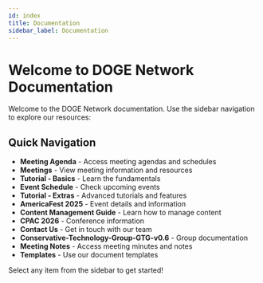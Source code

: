 ```yaml
---
id: index
title: Documentation
sidebar_label: Documentation
---
```


# Welcome to DOGE Network Documentation

Welcome to the DOGE Network documentation. Use the sidebar navigation to explore our resources:

## Quick Navigation

- **Meeting Agenda** - Access meeting agendas and schedules
- **Meetings** - View meeting information and resources  
- **Tutorial - Basics** - Learn the fundamentals
- **Event Schedule** - Check upcoming events
- **Tutorial - Extras** - Advanced tutorials and features
- **AmericaFest 2025** - Event details and information
- **Content Management Guide** - Learn how to manage content
- **CPAC 2026** - Conference information
- **Contact Us** - Get in touch with our team
- **Conservative-Technology-Group-GTG-v0.6** - Group documentation
- **Meeting Notes** - Access meeting minutes and notes
- **Templates** - Use our document templates

Select any item from the sidebar to get started!
